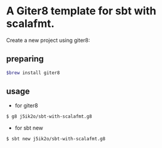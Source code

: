 # A Giter8 template for sbt with scalafmt.

Create a new project using giter8:

## preparing

```sh
$brew install giter8
```

## usage

- for giter8

```sh
$ g8 j5ik2o/sbt-with-scalafmt.g8
```

- for sbt new

```sh
$ sbt new j5ik2o/sbt-with-scalafmt.g8
```
